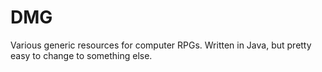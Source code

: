 # DMG
Various generic resources for computer RPGs.  Written in Java, but pretty easy to change to something else.  
